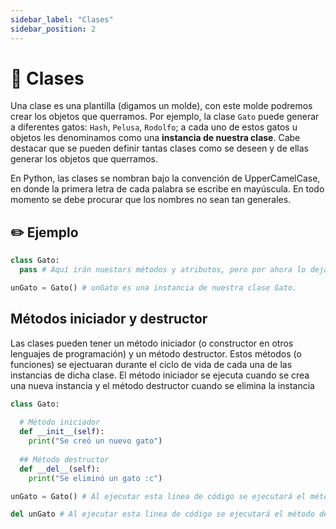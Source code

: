 ```yaml
---
sidebar_label: "Clases"
sidebar_position: 2
---
```


# 🚗 Clases

Una clase es una plantilla (digamos un molde), con este molde podremos crear los objetos que querramos. Por ejemplo, la clase `Gato` puede generar a diferentes gatos: `Hash`, `Pelusa`, `Rodolfo`; a cada uno de estos gatos u objetos les denominamos como una **instancia de nuestra clase**. Cabe destacar que se pueden definir tantas clases como se deseen y de ellas generar los objetos que querramos.

En Python, las clases se nombran bajo la convención de UpperCamelCase, en donde la primera letra de cada palabra se escribe en mayúscula. En todo momento se debe procurar que los nombres no sean tan generales.

## ✏️ Ejemplo

```python title="Ejemplo de cómo definir una clase"
class Gato:
  pass # Aquí irán nuestors métodos y atributos, pero por ahora lo dejaremos vacío.

unGato = Gato() # unGato es una instancia de nuestra clase Gato. 
```

## Métodos iniciador y destructor

Las clases pueden tener un método iniciador (o constructor en otros lenguajes de programación) y un método destructor. Estos métodos (o funciones) se ejectuaran durante el ciclo de vida de cada una de las instancias de dicha clase. El método iniciador se ejecuta cuando se crea una nueva instancia y el método destructor cuando se elimina la instancia

```python title="Ejemplo de los métodos iniciador y destructor"
class Gato:
		
  # Método iniciador
  def __init__(self):
    print("Se creó un nuevo gato")
  
  ## Método destructor
  def __del__(self):
    print("Se eliminó un gato :c")

unGato = Gato() # Al ejecutar esta linea de código se ejecutará el método iniciador, imprimiendo el texto "Se creó un nuevo gato".

del unGato # Al ejecutar esta linea de código se ejecutará el método destructor, imprimiendo el texto "Se eliminó un gato :c".
```
